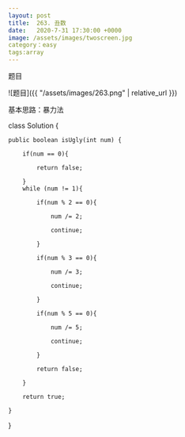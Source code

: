 ```yaml
---
layout: post
title:  263. 丑数
date:   2020-7-31 17:30:00 +0000
image: /assets/images/twoscreen.jpg
category：easy
tags:array
---
```

题目

![题目]({{ "/assets/images/263.png" | relative_url }})



基本思路：暴力法

class Solution {

    public boolean isUgly(int num) {
	
        if(num == 0){
		
            return false;
			
        }
        while (num != 1){
		
            if(num % 2 == 0){
			
                num /= 2;
				
                continue;
				
            }
			
            if(num % 3 == 0){
			
                num /= 3;
				
                continue;
				
            }
			
            if(num % 5 == 0){
			
                num /= 5;
				
                continue;
				
            }
			
            return false;
			
        }

        return true;
        
    }
	
}